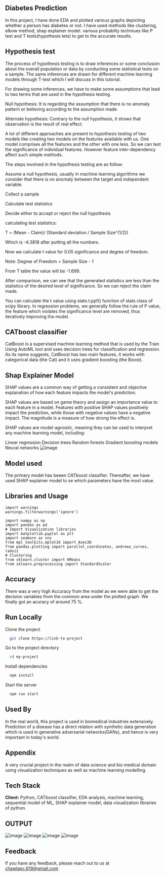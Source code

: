 
## Diabetes Prediction
In this project, I have done EDA and plotted various graphs depicting whether a person has diabetes or not. I have used methods like clustering, elbow method, shap explainer model. various probablity techniues like P test and T tests(hypothesis tets) to get to the accurate results.

## Hypothesis test
The process of hypothesis testing is to draw inferences or some conclusion about the overall population or data by conducting some statistical tests on a sample. The same inferences are drawn for different machine learning models through T-test which I will discuss in this tutorial.

For drawing some inferences, we have to make some assumptions that lead to two terms that are used in the hypothesis testing.

Null hypothesis: It is regarding the assumption that there is no anomaly pattern or believing according to the assumption made.

Alternate hypothesis: Contrary to the null hypothesis, it shows that observation is the result of real effect.

A lot of different approaches are present to hypothesis testing of two models like creating two models on the features available with us. One model comprises all the features and the other with one less. So we can test the significance of individual features. However feature inter-dependency affect such simple methods.

The steps involved in the hypothesis testing are as follow:

Assume a null hypothesis, usually in machine learning algorithms we consider that there is no anomaly between the target and independent variable.

Collect a sample

Calculate test statistics

Decide either to accept or reject the null hypothesis


calculating test statistics:

T = (Mean - Claim)/ (Standard deviation / Sample Size^(1/2))

Which is -4.3818 after putting all the numbers.

Now we calculate t value for 0.05 significance and degree of freedom.

Note: Degree of Freedom = Sample Size - 1

From T table the value will be -1.699.

After comparison, we can see that the generated statistics are less than the statistics of the desired level of significance. So we can reject the claim made.

You can calculate the t value using stats.t.ppf() function of stats class of scipy library.
In regression problems, we generally follow the rule of P value, the feature which violates the significance level are removed, thus iteratively improving the model.

## CATboost classifier
CatBoost is a supervised machine learning method that is used by the Train Using AutoML tool and uses decision trees for classification and regression. As its name suggests, CatBoost has two main features, it works with categorical data (the Cat) and it uses gradient boosting (the Boost).

## Shap Explainer Model
SHAP values are a common way of getting a consistent and objective explanation of how each feature impacts the model's prediction.

SHAP values are based on game theory and assign an importance value to each feature in a model. Features with positive SHAP values positively impact the prediction, while those with negative values have a negative impact. The magnitude is a measure of how strong the effect is.

SHAP values are model-agnostic, meaning they can be used to interpret any machine learning model, including:

Linear regression
Decision trees
Random forests
Gradient boosting models
Neural networks
![image](https://github.com/Prayag-Chawla/Diabetes-Prediction/assets/92213377/23e3ed16-f75c-41f0-ba93-b66fa5500d45)


## Model used
The primary model has beeen CATboost classifier.
Thereafter, we have used SHAP explainer model to se which parameters have the most value.

## Libraries and Usage

```
import warnings
warnings.filterwarnings('ignore')

import numpy as np
import pandas as pd
# Import Visualization libraries
import matplotlib.pyplot as plt
import seaborn as sns
from mpl_toolkits.mplot3d import Axes3D
from pandas.plotting import parallel_coordinates, andrews_curves, radviz
# Clustering
from sklearn.cluster import KMeans
from sklearn.preprocessing import StandardScaler

```






## Accuracy
There was a very high Accuracy from the model as we were able to get the decision variables from the common area under the plotted graph.
We finally got an acuracy of around 75 %.





## Run Locally

Clone the project

```bash
  git clone https://link-to-project
```

Go to the project directory

```bash
  cd my-project
```

Install dependencies

```bash
  npm install
```

Start the server

```bash
  npm run start
```


## Used By
In the real world, this project is used in biomedical industries extensively. Prediction of a disease has a direct relation with synthetic data generation which is used in generative adversarial networks(GANs), and hence is very important in today's world.
## Appendix

A very crucial project in the realm of data science and bio medical domain using visualization techniques as well as machine learning modelling.

## Tech Stack

**Client:** Python, CATboost classifier, EDA analysis, machine learning, sequential model of ML, SHAP explainer model, data visualization libraries of python.

## OUTPUT
![image](https://github.com/Prayag-Chawla/Diabetes-Prediction/assets/92213377/19a25f20-1def-4cb5-87a5-d957215bbfd4)
![image](https://github.com/Prayag-Chawla/Diabetes-Prediction/assets/92213377/be49fcda-2ae6-4663-9ef6-800626f50645)
![image](https://github.com/Prayag-Chawla/Diabetes-Prediction/assets/92213377/f55ff812-04e2-47c5-96dd-89f99b365a00)
![image](https://github.com/Prayag-Chawla/Diabetes-Prediction/assets/92213377/27c681da-873c-4de4-8405-0c865f08b4c8)



## Feedback

If you have any feedback, please reach out to us at chawlapc.619@gmail.com

